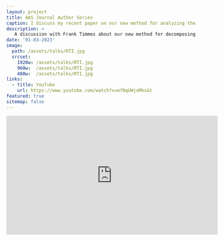 ```yaml
---
layout: project
title: AAS Journal Author Series
caption: I discuss my recent paper on our new method for analyzing the morphology of supernova remnants with AAS Journal Editor Frank Timmes.
description: >
   A discussion with Frank Timmes about our new method for decomposing supernova remnants using spherical harmonics, and what the resulting power spectrum can reveal about the underlying supernova. For more detail see our ApJ Letter [Using Anisotropies as a Forensic Tool for Decoding Supernova Remnants](https://ui.adsabs.harvard.edu/abs/2022ApJ...940L..28P/abstract). 
date: '01-03-2023'
image: 
  path: /assets/talks/RTI.jpg
  srcset: 
    1920w: /assets/talks/RTI.jpg
    960w:  /assets/talks/RTI.jpg
    480w:  /assets/talks/RTI.jpg
links:
  - title: YouTube
    url: https://www.youtube.com/watch?v=mfNqUWjoMks&t
featured: true
sitemap: false
---
```

<iframe width="560" height="315" src="https://www.youtube.com/embed/mfNqUWjoMks" title="YouTube video player" frameborder="0" allow="accelerometer; clipboard-write; encrypted-media; gyroscope; picture-in-picture; web-share" allowfullscreen></iframe>
